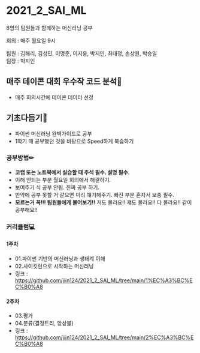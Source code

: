 # 2021_2_SAI_ML

8명의 팀원들과 함께하는 머신러닝 공부

회의 : 매주 월요일 9시

팀원 : 김해리, 김성민, 이명준, 이지웅, 박지인, 최태정, 손상원, 박승일\
팀장 : 박지인

## 매주 데이콘 대회 우수작 코드 분석🥇

- 매주 회의시간에 데이콘 데이터 선정



## 기초다듬기🌱

- 파이썬 머신러닝 완벽가이드로 공부
- 1학기 때 공부했던 것을 바탕으로 Speed하게 복습하기



### 공부방법✏
- **코랩 또는 노트북에서 실습할 때 주석 필수. 설명 필수.**
- 이해 안되는 부분 월요일 회의에서 해결하기.
- 보여주기 식 공부 안됨. 진짜 공부 하기.
- 만약에 공부 못할 거 같으면 미리 얘기해주기. 빠진 부분 혼자서 보충 필수.
- **모르는거 꼭!!! 팀원들에게 물어보기!!** 저도 몰라요!! 쟤도 몰라요!! 다 몰라요!! 같이 공부해요!!


### 커리큘럼💻

#### 1주차
- 01.파이썬 기반의 머신러닝과 생태계 이해
- 02.사이킷런으로 시작하는 머신러닝
- 링크 : https://github.com/jiin124/2021_2_SAI_ML/tree/main/1%EC%A3%BC%EC%B0%A8

#### 2주차
- 03.평가
- 04.분류(결정트리, 앙상블)
- 링크 : https://github.com/jiin124/2021_2_SAI_ML/tree/main/2%EC%A3%BC%EC%B0%A8
